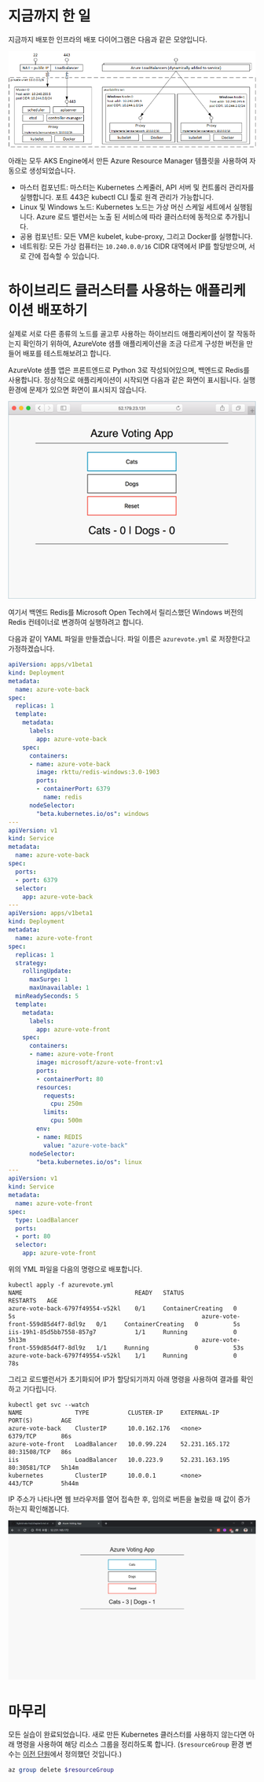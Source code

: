 # 지금까지 한 일

지금까지 배포한 인프라의 배포 다이어그램은 다음과 같은 모양입니다.

![배포 다이어그램](kubernetes-windows.png)

아래는 모두 AKS Engine에서 만든 Azure Resource Manager 템플릿을 사용하여 자동으로 생성되었습니다.

- 마스터 컴포넌트: 마스터는 Kubernetes 스케줄러, API 서버 및 컨트롤러 관리자를 실행합니다. 포트 443은 kubectl CLI 툴로 원격 관리가 가능합니다.
- Linux 및 Windows 노드: Kubernetes 노드는 가상 머신 스케일 세트에서 실행됩니다. Azure 로드 밸런서는 노출 된 서비스에 따라 클러스터에 동적으로 추가됩니다.
- 공용 컴포넌트: 모든 VM은 kubelet, kube-proxy, 그리고 Docker를 실행합니다.
- 네트워킹: 모든 가상 컴퓨터는 `10.240.0.0/16` CIDR 대역에서 IP를 할당받으며, 서로 간에 접속할 수 있습니다.

# 하이브리드 클러스터를 사용하는 애플리케이션 배포하기

실제로 서로 다른 종류의 노드를 골고루 사용하는 하이브리드 애플리케이션이 잘 작동하는지 확인하기 위하여, AzureVote 샘플 애플리케이션을 조금 다르게 구성한 버전을 만들어 배포를 테스트해보려고 합니다.

AzureVote 샘플 앱은 프론트엔드로 Python 3로 작성되어있으며, 백엔드로 Redis를 사용합니다. 정상적으로 애플리케이션이 시작되면 다음과 같은 화면이 표시됩니다. 실행 환경에 문제가 있으면 화면이 표시되지 않습니다.

![Azure Vote 실행 예시](azure-vote.png)

여기서 백엔드 Redis를 Microsoft Open Tech에서 릴리스했던 Windows 버전의 Redis 컨테이너로 변경하여 실행하려고 합니다.

다음과 같이 YAML 파일을 만들겠습니다. 파일 이름은 `azurevote.yml` 로 저장한다고 가정하겠습니다.

```yaml
apiVersion: apps/v1beta1
kind: Deployment
metadata:
  name: azure-vote-back
spec:
  replicas: 1
  template:
    metadata:
      labels:
        app: azure-vote-back
    spec:
      containers:
      - name: azure-vote-back
        image: rkttu/redis-windows:3.0-1903
        ports:
        - containerPort: 6379
          name: redis
      nodeSelector:
        "beta.kubernetes.io/os": windows
---
apiVersion: v1
kind: Service
metadata:
  name: azure-vote-back
spec:
  ports:
  - port: 6379
  selector:
    app: azure-vote-back
---
apiVersion: apps/v1beta1
kind: Deployment
metadata:
  name: azure-vote-front
spec:
  replicas: 1
  strategy:
    rollingUpdate:
      maxSurge: 1
      maxUnavailable: 1
  minReadySeconds: 5 
  template:
    metadata:
      labels:
        app: azure-vote-front
    spec:
      containers:
      - name: azure-vote-front
        image: microsoft/azure-vote-front:v1
        ports:
        - containerPort: 80
        resources:
          requests:
            cpu: 250m
          limits:
            cpu: 500m
        env:
        - name: REDIS
          value: "azure-vote-back"
      nodeSelector:
        "beta.kubernetes.io/os": linux
---
apiVersion: v1
kind: Service
metadata:
  name: azure-vote-front
spec:
  type: LoadBalancer
  ports:
  - port: 80
  selector:
    app: azure-vote-front
```

위의 YML 파일을 다음의 명령으로 배포합니다.

```
kubectl apply -f azurevote.yml
NAME                                READY   STATUS              RESTARTS   AGE                                                    azure-vote-back-6797f49554-v52kl    0/1     ContainerCreating   0          5s                                                     azure-vote-front-559d85d4f7-8dl9z   0/1     ContainerCreating   0          5s                                                     iis-19h1-85d5bb7558-857g7           1/1     Running             0          5h13m                                                  azure-vote-front-559d85d4f7-8dl9z   1/1     Running             0          53s                                                    azure-vote-back-6797f49554-v52kl    1/1     Running             0          78s            
```

그리고 로드밸런서가 초기화되어 IP가 할당되기까지 아래 명령을 사용하여 결과를 확인하고 기다립니다.

```
kubectl get svc --watch
NAME               TYPE           CLUSTER-IP     EXTERNAL-IP      PORT(S)        AGE
azure-vote-back    ClusterIP      10.0.162.176   <none>           6379/TCP       86s
azure-vote-front   LoadBalancer   10.0.99.224    52.231.165.172   80:31508/TCP   86s
iis                LoadBalancer   10.0.223.9     52.231.163.195   80:30581/TCP   5h14m
kubernetes         ClusterIP      10.0.0.1       <none>           443/TCP        5h44m
```

IP 주소가 나타나면 웹 브라우저를 열어 접속한 후, 임의로 버튼을 눌렀을 때 값이 증가하는지 확인해봅니다.

![Hybrid 클러스터 상에서의 Azure Vote 실행 예시](azure-vote-result.png)

# 마무리

모든 실습이 완료되었습니다. 새로 만든 Kubernetes 클러스터를 사용하지 않는다면 아래 명령을 사용하여 해당 리소스 그룹을 정리하도록 합니다. (`$resourceGroup` 환경 변수는 [이전 단원](chapter2.md)에서 정의했던 것입니다.)

```powershell
az group delete $resourceGroup
```
